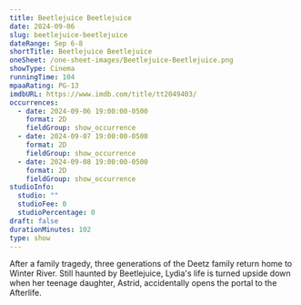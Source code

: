 ```yaml
---
title: Beetlejuice Beetlejuice
date: 2024-09-06
slug: beetlejuice-beetlejuice
dateRange: Sep 6-8
shortTitle: Beetlejuice Beetlejuice
oneSheet: /one-sheet-images/Beetlejuice-Beetlejuice.png
showType: Cinema
runningTime: 104
mpaaRating: PG-13
imdbURL: https://www.imdb.com/title/tt2049403/
occurrences:
  - date: 2024-09-06 19:00:00-0500
    format: 2D
    fieldGroup: show_occurrence
  - date: 2024-09-07 19:00:00-0500
    format: 2D
    fieldGroup: show_occurrence
  - date: 2024-09-08 19:00:00-0500
    format: 2D
    fieldGroup: show_occurrence
studioInfo:
  studio: ""
  studioFee: 0
  studioPercentage: 0
draft: false
durationMinutes: 102
type: show
---
```

After a family tragedy, three generations of the Deetz family return home to Winter River. Still haunted by Beetlejuice, Lydia's life is turned upside down when her teenage daughter, Astrid, accidentally opens the portal to the Afterlife.